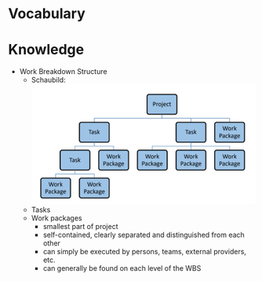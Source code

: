 # Vocabulary 



# Knowledge 
- Work Breakdown Structure 
	- Schaubild: ![](https://github.com/ICH-BIN-HXM/images_ProjectManagement/blob/main/Snipaste_2023-11-09_19-35-04.png?raw=) 
	- Tasks 
	- Work packages 
		- smallest part of project 
		- self-contained, clearly separated and distinguished from each other 
		- can simply be executed by persons, teams, external providers, etc. 
		- can generally be found on each level of the WBS 